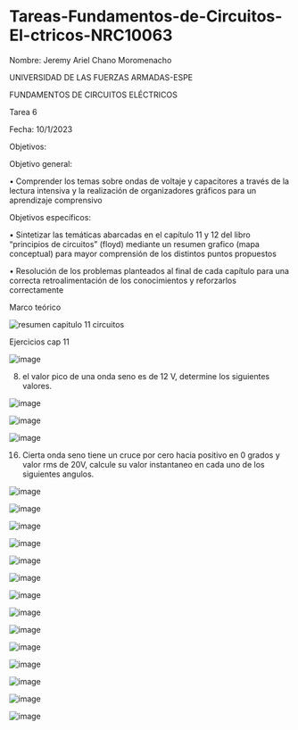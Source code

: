 # Tareas-Fundamentos-de-Circuitos-El-ctricos-NRC10063
Nombre: Jeremy Ariel Chano Moromenacho

UNIVERSIDAD DE LAS FUERZAS ARMADAS-ESPE

FUNDAMENTOS DE CIRCUITOS ELÉCTRICOS	

Tarea 6
			
Fecha: 10/1/2023

Objetivos:

Objetivo general:

•	Comprender los temas sobre ondas de voltaje y capacitores a través de la lectura intensiva y la realización de organizadores gráficos para un aprendizaje comprensivo

Objetivos específicos:

•	Sintetizar las temáticas abarcadas en el capítulo 11 y 12 del libro “principios de circuitos” (floyd) mediante un resumen grafico (mapa conceptual) para mayor comprensión de los distintos puntos propuestos

•	Resolución de los problemas planteados al final de cada capítulo para una correcta retroalimentación de los conocimientos y reforzarlos correctamente 

Marco teórico

![resumen capitulo 11 circuitos](https://user-images.githubusercontent.com/89498534/211714406-701138fb-dcca-42d8-9cbb-a8961a71dfda.jpg)


Ejercicios cap 11

![image](https://user-images.githubusercontent.com/89498534/211714651-57419da9-f3a1-4b5f-887f-8857833172cc.png)

8. el valor pico de una onda seno es de 12 V, determine los siguientes valores.

![image](https://user-images.githubusercontent.com/89498534/211714715-033669f6-9561-4cfb-b0d4-9766298d5271.png)

![image](https://user-images.githubusercontent.com/89498534/211714891-7d0793a4-5e3e-4f20-a0d5-35dabbd9b96e.png)

![image](https://user-images.githubusercontent.com/89498534/211714930-7000775e-2efe-4225-b267-f467b04c7cca.png)

16. Cierta onda seno tiene un cruce por cero hacia positivo en 0 grados y valor rms de 20V, calcule su valor instantaneo en cada uno de los siguientes angulos.

![image](https://user-images.githubusercontent.com/89498534/211714987-72fa2534-889a-4219-a9f8-7bdd293edd7c.png)

![image](https://user-images.githubusercontent.com/89498534/211715484-4987e0ce-75fc-43a4-82de-9c276d3bc427.png)

![image](https://user-images.githubusercontent.com/89498534/211715523-f97b1a63-899b-4a48-95e2-cbba88d9b5c4.png)

![image](https://user-images.githubusercontent.com/89498534/211715559-d61a7774-8a7d-491b-a6a6-fe09e79c38af.png)

![image](https://user-images.githubusercontent.com/89498534/211715600-e5a68647-d96d-478b-a722-26187beb29c7.png)

![image](https://user-images.githubusercontent.com/89498534/211715623-b1a2905d-2e7d-460e-b369-034cc872aa2b.png)

![image](https://user-images.githubusercontent.com/89498534/211715646-1ca97004-0e53-4f23-b2ac-fbe2518952dc.png)

![image](https://user-images.githubusercontent.com/89498534/211718404-ce8c7c20-05e1-4c2e-b739-c87d9c68cffc.png)

![image](https://user-images.githubusercontent.com/89498534/211717851-15cf7d2d-8dfc-4f00-b6d4-de29f5aec503.png)

![image](https://user-images.githubusercontent.com/89498534/211715731-60e2f764-0f42-42e6-ad99-6abda05e5d25.png)

![image](https://user-images.githubusercontent.com/89498534/211715753-541cbcaf-0f99-409c-b7fe-03a1381c11ab.png)

![image](https://user-images.githubusercontent.com/89498534/211715781-67e2116f-14ed-4c5d-9ca1-5db7ca7910e2.png)

![image](https://user-images.githubusercontent.com/89498534/211724784-9b2bca4c-8b77-411a-9fe3-257e631215c8.png)

![image](https://user-images.githubusercontent.com/89498534/211724878-1cb74951-6399-4d91-82de-9946eb951f3c.png)








